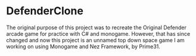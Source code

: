 # DefenderClone
The original purpose of this project was to recreate the Original Defender arcade game for practice with C# and monogame. However, that has since changed and now this project is an unnamed top down space game I am working on using Monogame and Nez Framework, by Prime31.

